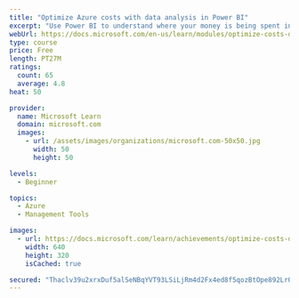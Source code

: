```yaml
---
title: "Optimize Azure costs with data analysis in Power BI"
excerpt: "Use Power BI to understand where your money is being spent in Azure so you can help your organization to optimize its costs."
webUrl: https://docs.microsoft.com/en-us/learn/modules/optimize-costs-data-analysis-powerbi/
type: course
price: Free
length: PT27M
ratings:
  count: 65
  average: 4.8
heat: 50

provider:
  name: Microsoft Learn
  domain: microsoft.com
  images:
    - url: /assets/images/organizations/microsoft.com-50x50.jpg
      width: 50
      height: 50

levels:
  - Beginner

topics:
  - Azure
  - Management Tools

images:
  - url: https://docs.microsoft.com/learn/achievements/optimize-costs-data-analysis-powerbi-social.png
    width: 640
    height: 320
    isCached: true

secured: "Thaclv39u2xrxDuf5alSeNBqYVT93LSiLjRm4d2Fx4ed8f5qozBtOpe892LrQII+8aAHSX6cX/mZHKjI3FzaTTfCgLhEm2lpNKI+4OqKdAiSpPf5NBOHMRX0buRYUYWRqfiTzWe+QqYN9mosEdsaiaPT3jIkDsnzX65DYL+xnWYDCexMTMvfPNNXUrhg0Sh9uraRYZH/u8GJ1ra7G7qjNb+JjDGxUDZ3ui4vVvvrOQSlgvF7+/4JGMce+ZgA1NLjoWRfQZfOaUgd57r5Dn8ietZJaByMvsZ+PsmAzayfbChRKupuE/qxJSMg/RrlixE0jsf0/8CKKV/WbxxgILInzEycxmVmNBgYtYzzDzTr31h+XaJTWVE/sEk923MPYVa5brvqh8R53ZmHjQDRkbCQqMcOnD4lnZkf0sxluh5rJFI=;CkeMoLbzyjxZKsb8eMT6FQ=="
---
```


